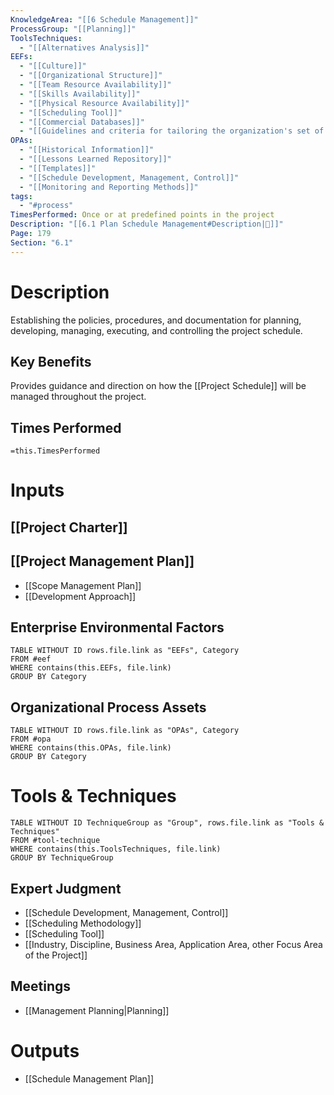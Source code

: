 ```yaml
---
KnowledgeArea: "[[6 Schedule Management]]"
ProcessGroup: "[[Planning]]"
ToolsTechniques:
  - "[[Alternatives Analysis]]"
EEFs:
  - "[[Culture]]"
  - "[[Organizational Structure]]"
  - "[[Team Resource Availability]]"
  - "[[Skills Availability]]"
  - "[[Physical Resource Availability]]"
  - "[[Scheduling Tool]]"
  - "[[Commercial Databases]]"
  - "[[Guidelines and criteria for tailoring the organization's set of standard processes and procedures to satisfy the specific needs of the project]]"
OPAs:
  - "[[Historical Information]]"
  - "[[Lessons Learned Repository]]"
  - "[[Templates]]"
  - "[[Schedule Development, Management, Control]]"
  - "[[Monitoring and Reporting Methods]]"
tags:
  - "#process"
TimesPerformed: Once or at predefined points in the project
Description: "[[6.1 Plan Schedule Management#Description|📝]]"
Page: 179
Section: "6.1"
---
```

# Description
Establishing the policies, procedures, and documentation for planning, developing, managing, executing, and controlling the project schedule.
## Key Benefits
Provides guidance and direction on how the [[Project Schedule]] will be managed throughout the project.
## Times Performed
`=this.TimesPerformed`
# Inputs
## [[Project Charter]]
## [[Project Management Plan]]
- [[Scope Management Plan]]
- [[Development Approach]]
## Enterprise Environmental Factors
```dataview
TABLE WITHOUT ID rows.file.link as "EEFs", Category
FROM #eef
WHERE contains(this.EEFs, file.link)
GROUP BY Category
```
## Organizational Process Assets
```dataview
TABLE WITHOUT ID rows.file.link as "OPAs", Category
FROM #opa
WHERE contains(this.OPAs, file.link)
GROUP BY Category
```
# Tools & Techniques
```dataview
TABLE WITHOUT ID TechniqueGroup as "Group", rows.file.link as "Tools & Techniques"
FROM #tool-technique
WHERE contains(this.ToolsTechniques, file.link)
GROUP BY TechniqueGroup
```
## Expert Judgment
- [[Schedule Development, Management, Control]]
- [[Scheduling Methodology]]
- [[Scheduling Tool]]
- [[Industry, Discipline, Business Area, Application Area, other Focus Area of the Project]]
## Meetings
- [[Management Planning|Planning]]
# Outputs
- [[Schedule Management Plan]]
